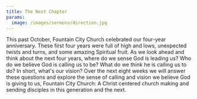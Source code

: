 ```yaml
---
title: The Next Chapter
params:
  image: /images/sermons/direction.jpg
---
```


This past October, Fountain City Church celebrated our four-year anniversary. These first four years were full of high and lows, unexpected twists and turns, and some amazing Spiritual fruit. As we look ahead and think about the next four years, where do we sense God is leading us? Who do we believe God is calling us to be? What do we think he is calling us to do? In short, what's our vision? Over the next eight weeks we will answer these questions and explore the sense of calling and vision we believe God is giving to us, Fountain City Church: A Christ centered church making and sending disciples in this generation and the next. 
